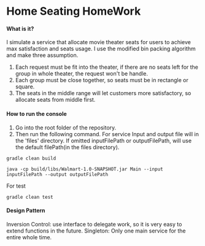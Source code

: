 # Home Seating HomeWork
#### What is it?
I simulate a service that allocate movie theater seats for users to achieve max satisfaction and seats usage.
I use the modified bin packing algorithm and make three assumption.
1. Each request must be fit into the theater, if there are no seats left for the group in whole theater, the request won't be handle.
2. Each group must be close together, so seats must be in rectangle or square.
3. The seats in the middle range will let customers more satisfactory, so allocate seats from middle first.

#### How to run the console
1. Go into the root folder of the repository.
2. Then run the following command.
For service
Input and output file will in the 'files' directory.
If omitted inputFilePath or outputFilePath, will use the default filePath(in the files directory).
```
gradle clean build

java -cp build/libs/Walmart-1.0-SNAPSHOT.jar Main --input inputFilePath --output outputFilePath

```
For test

```
gradle clean test

```
#### Design Pattern
Inversion Control: use interface to delegate work, so it is very easy to extend functions in the future.
Singleton: Only one main service for the entire whole time.
